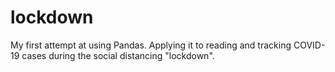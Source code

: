 # lockdown
My first attempt at using Pandas. Applying it to reading and tracking COVID-19 cases during the social distancing "lockdown".
